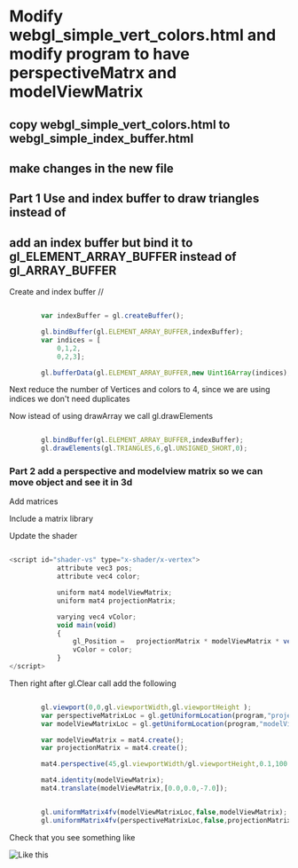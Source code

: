 # Modify webgl_simple_vert_colors.html and modify program to have perspectiveMatrx and modelViewMatrix 

## copy webgl_simple_vert_colors.html to webgl_simple_index_buffer.html
## make changes in the new file 



## Part 1 Use and index buffer to draw triangles instead of 

## add an index buffer but bind it to gl_ELEMENT_ARRAY_BUFFER instead of gl_ARRAY_BUFFER 

Create and index buffer  // 
```javascript 

		var indexBuffer = gl.createBuffer();

		gl.bindBuffer(gl.ELEMENT_ARRAY_BUFFER,indexBuffer);
		var indices = [
			0,1,2,
			0,2,3];

		gl.bufferData(gl.ELEMENT_ARRAY_BUFFER,new Uint16Array(indices),gl.STATIC_DRAW); 
```

Next reduce the number of Vertices and colors to 4, since we are using indices we don't need duplicates  

Now istead of using drawArray we call gl.drawElements 


```javascript

		gl.bindBuffer(gl.ELEMENT_ARRAY_BUFFER,indexBuffer);
		gl.drawElements(gl.TRIANGLES,6,gl.UNSIGNED_SHORT,0);

```



### Part 2 add a perspective and modelview matrix so we can move object and see it in 3d

Add matrices

Include a matrix library
<script type="text/javascript" src="js/glMatrix.0.9.5.min.js"></script>

Update the shader

```javascript 

<script id="shader-vs" type="x-shader/x-vertex">
			attribute vec3 pos; 
			attribute vec4 color; 

			uniform mat4 modelViewMatrix;
			uniform mat4 projectionMatrix;

			varying vec4 vColor;
			void main(void) 
			{
				gl_Position =   projectionMatrix * modelViewMatrix * vec4(pos,1.0);
				vColor = color;
			}
</script>

```


Then right after gl.Clear call add the following

```javascript 

		gl.viewport(0,0,gl.viewportWidth,gl.viewportHeight );
		var perspectiveMatrixLoc = gl.getUniformLocation(program,"projectionMatrix"); 
		var modelViewMatrixLoc = gl.getUniformLocation(program,"modelViewMatrix"); 

		var modelViewMatrix = mat4.create();			
		var projectionMatrix = mat4.create();			

		mat4.perspective(45,gl.viewportWidth/gl.viewportHeight,0.1,100.0,projectionMatrix);

		mat4.identity(modelViewMatrix);
		mat4.translate(modelViewMatrix,[0.0,0.0,-7.0]);


		gl.uniformMatrix4fv(modelViewMatrixLoc,false,modelViewMatrix);
		gl.uniformMatrix4fv(perspectiveMatrixLoc,false,projectionMatrix);

```
Check that you see something like

![Like this](./data/poly.png)




